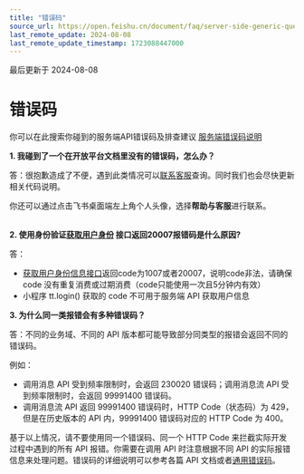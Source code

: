 ```yaml
---
title: "错误码"
source_url: https://open.feishu.cn/document/faq/server-side-generic-questions/questions-on-error-codes
last_remote_update: 2024-08-08
last_remote_update_timestamp: 1723088447000
---
```

最后更新于 2024-08-08

# 错误码
你可以在此搜索你碰到的服务端API错误码及排查建议 [服务端错误码说明](https://open.feishu.cn/document/ukTMukTMukTM/ugjM14COyUjL4ITN)

**1. 我碰到了一个在开放平台文档里没有的错误码，怎么办？**

答：很抱歉造成了不便，遇到此类情况可以[联系客服](https://applink.feishu.cn/client/helpdesk/open?id=6626260912531570952&extra=%7B%22channel%22%3A14%2C%22created_at%22%3A1614493146%2C%22scenario_id%22%3A6885151765134622721%2C%22signature%22%3A%22ca94c408b966dc1de2083e5bbcd418294c146e98%22%7D)查询。同时我们也会尽快更新相关代码说明。

你还可以通过点击飞书桌面端左上角个人头像，选择**帮助与客服**进行联系。
<br>
<br>

**2. 使用身份验证[获取用户身份](https://open.feishu.cn/document/uAjLw4CM/ukTMukTMukTM/reference/authen-v1/authen/refresh_access_token) 接口返回20007报错码是什么原因?**

答：
- [获取用户身份信息接口](https://open.feishu.cn/document/uAjLw4CM/ukTMukTMukTM/reference/authen-v1/authen/refresh_access_token)返回code为1007或者20007，说明code非法，请确保 code 没有重复消费或过期消费（code只能使用一次且5分钟内有效）
- 小程序 tt.login() 获取的 code 不可用于服务端 API 获取用户信息

**3. 为什么同一类报错会有多种错误码？**

答：不同的业务域、不同的 API 版本都可能导致部分同类型的报错会返回不同的错误码。

例如：

- 调用消息 API 受到频率限制时，会返回 230020 错误码；调用消息流 API 受到频率限制时，会返回 99991400 错误码。
- 调用消息流 API 返回 99991400 错误码时，HTTP Code（状态码）为 429，但是在历史版本的 API 内，99991400 错误码对应的 HTTP Code 为 400。

基于以上情况，请不要使用同一个错误码、同一个 HTTP Code 来拦截实际开发过程中遇到的所有 API 报错。你需要在调用 API 时注意根据不同 API 的实际报错信息来处理问题。错误码的详细说明可以参考各篇 API 文档或者[通用错误码](https://open.feishu.cn/document/ukTMukTMukTM/ugjM14COyUjL4ITN)。
